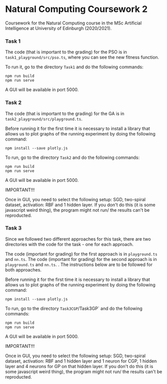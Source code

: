 # Natural Computing Coursework 2
Coursework for the Natural Computing course in the MSc Artificial Intelligence at University of Edinburgh (2020/2021).

### Task 1
The code (that is important to the grading) for the PSO is in `task1_playground/src/pso.ts`, where you can see the new fitness function.

To run it, go to the directory `Task1` and do the following commands:
```
npm run build
npm run serve
```
A GUI will be available in port 5000.

### Task 2
The code (that is important to the grading) for the GA is in `task2_playground/src/playground.ts`. 

Before running it for the first time it is necessary to install a library that allows us to plot graphs of the running experiment by doing the following command:
```
npm install --save plotly.js
```

To run, go to the directory `Task2` and do the following commands:
```
npm run build
npm run serve
```
A GUI will be available in port 5000.

IMPORTANT!!!

Once in GUI, you need to select the following setup: SGD, two-spiral dataset, activation: RBF and 1 hidden layer. If you don't do this (it is some javascript weird thing), the program might not run/ the results can't be reproducted.


### Task 3
Since we followed two different approaches for this task, there are two directories with the code for the task - one for each approach.

The code (important for grading) for the first approach is in `playground.ts` and `nn.ts`. 
The code (important for grading) for the second approach is in `playground.ts` and `nn.ts`. . 
The instructions below are to be followed for both approaches.

Before running it for the first time it is necessary to install a library that allows us to plot graphs of the running experiment by doing the following command:
```
npm install --save plotly.js
```

To run, go to the directory `Task3CGP`/Task3GP` and do the following commands:
```
npm run build
npm run serve
```
A GUI will be available in port 5000.

IMPORTANT!!!

Once in GUI, you need to select the following setup: SGD, two-spiral dataset, activation: RBF and 1 hidden layer and 1 neuron for CGP, 1 hidden layer and 4 neurons for GP on that hidden layer. If you don't do this (it is some javascript weird thing), the program might not run/ the results can't be reproducted.
